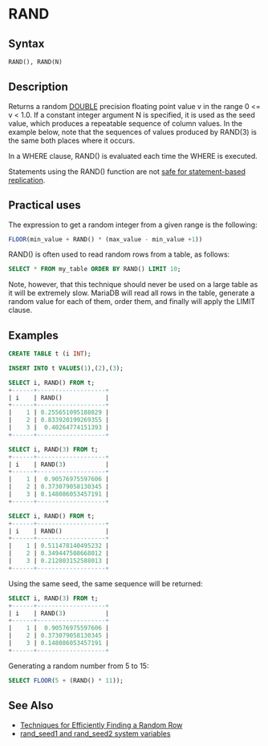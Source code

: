 # RAND

## Syntax

```sql
RAND(), RAND(N)
```

## Description

Returns a random [DOUBLE](/columns-storage-engines-and-plugins/data-types/data-types-numeric-data-types/double) precision floating point value v in the range 0 &lt;= v &lt; 1.0. If
a constant integer argument N is specified, it is used as the seed
value, which produces a repeatable sequence of column values. In the example below, note that the sequences of values produced by
RAND(3) is the same both places where it occurs.

In a WHERE clause, RAND() is evaluated each time the WHERE is executed.

Statements using the RAND() function are not [safe for statement-based replication](/kb/en/unsafe-statements-for-replication/).

## Practical uses

The expression to get a random integer from a given range is the following:

```sql
FLOOR(min_value + RAND() * (max_value - min_value +1))
```

RAND() is often used to read random rows from a table, as follows:

```sql
SELECT * FROM my_table ORDER BY RAND() LIMIT 10;
```

Note, however, that this technique should never be used on a large table as it will be extremely slow. MariaDB will read all rows in the table, generate a random value for each of them, order them, and finally will apply the LIMIT clause.

## Examples

```sql
CREATE TABLE t (i INT);

INSERT INTO t VALUES(1),(2),(3);

SELECT i, RAND() FROM t;
+------+-------------------+
| i    | RAND()            |
+------+-------------------+
|    1 | 0.255651095188829 |
|    2 | 0.833920199269355 |
|    3 |  0.40264774151393 |
+------+-------------------+

SELECT i, RAND(3) FROM t;
+------+-------------------+
| i    | RAND(3)           |
+------+-------------------+
|    1 |  0.90576975597606 |
|    2 | 0.373079058130345 |
|    3 | 0.148086053457191 |
+------+-------------------+

SELECT i, RAND() FROM t;
+------+-------------------+
| i    | RAND()            |
+------+-------------------+
|    1 | 0.511478140495232 |
|    2 | 0.349447508668012 |
|    3 | 0.212803152588013 |
+------+-------------------+
```

Using the same seed, the same sequence will be returned:

```sql
SELECT i, RAND(3) FROM t;
+------+-------------------+
| i    | RAND(3)           |
+------+-------------------+
|    1 |  0.90576975597606 |
|    2 | 0.373079058130345 |
|    3 | 0.148086053457191 |
+------+-------------------+
```

Generating a random number from 5 to 15:

```sql
SELECT FLOOR(5 + (RAND() * 11));
```

## See Also

- [Techniques for Efficiently Finding a Random Row](/kb/en/techniques-for-efficiently-finding-a-random-row/)
- [rand_seed1 and rand_seed2 system variables](/kb/en/server-system-variables/#rand_seed1)